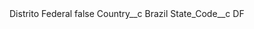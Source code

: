 <?xml version="1.0" encoding="UTF-8"?>
<CustomMetadata xmlns="http://soap.sforce.com/2006/04/metadata" xmlns:xsi="http://www.w3.org/2001/XMLSchema-instance" xmlns:xsd="http://www.w3.org/2001/XMLSchema">
    <label>Distrito Federal</label>
    <protected>false</protected>
    <values>
        <field>Country__c</field>
        <value xsi:type="xsd:string">Brazil</value>
    </values>
    <values>
        <field>State_Code__c</field>
        <value xsi:type="xsd:string">DF</value>
    </values>
</CustomMetadata>
